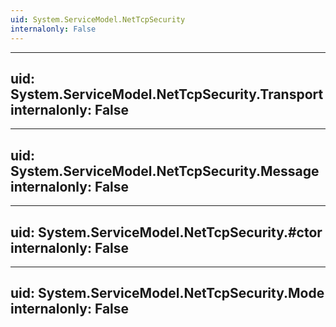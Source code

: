 ```yaml
---
uid: System.ServiceModel.NetTcpSecurity
internalonly: False
---
```


---
uid: System.ServiceModel.NetTcpSecurity.Transport
internalonly: False
---

---
uid: System.ServiceModel.NetTcpSecurity.Message
internalonly: False
---

---
uid: System.ServiceModel.NetTcpSecurity.#ctor
internalonly: False
---

---
uid: System.ServiceModel.NetTcpSecurity.Mode
internalonly: False
---
